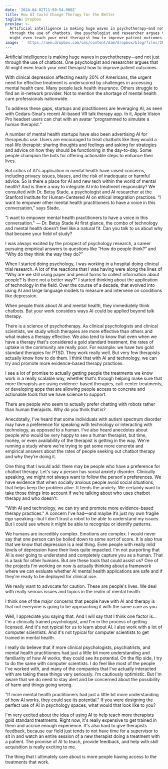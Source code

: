 ```yaml
---
date: '2024-04-02T11:50:54.000Z'
title: How AI Could Change Therapy for the Better
tagline: Dropbox
preview: >-
  Artificial intelligence is making huge waves in psychotherapy—and not just
  through the use of chatbots. One psychologist and researcher argues that AI
  might even teach your next therapist how to improve patient outcomes.
image: '  https://aem.dropbox.com/cms/content/dam/dropbox/blog/files/2024/february/ai-and-therapy/ai-therapy.png/_jcr_content/renditions/ai-therapy.webp'
---
```

Artificial intelligence is making huge waves in psychotherapy—and not just through the use of chatbots. One psychologist and researcher argues that AI might even teach your next therapist how to improve patient outcomes.

With clinical depression affecting nearly 20% of Americans, the urgent need for effective treatment is underscored by challenges in accessing mental health care. Many people lack health insurance. Others struggle to find an in-network provider. Not to mention the shortage of mental health care professionals nationwide. 

To address these gaps, startups and practitioners are leveraging AI, as seen with Cedars-Sinai's recent AI-based VR talk therapy app. In it, Apple Vision Pro headset users can chat with an avatar “programmed to simulate a human therapist.”

A number of mental health startups have also been advertising AI for therapeutic use. Users are encouraged to treat chatbots like they would a real-life therapist: sharing thoughts and feelings and asking for strategies and advice on how they should be functioning in the day-to-day. Some people champion the bots for offering actionable steps to enhance their lives.

But critics of AI's application in mental health have raised concerns, including privacy issues, biases, and the risk of inadequate or harmful advice. 
So is there a place for AI and new tech within the world of mental health? And is there a way to integrate AI into treatment responsibly? We consulted with Dr. Betsy Stade, a psychologist and AI researcher at the Stanford Institute for Human-Centered AI on ethical integration practices. “I want to empower other mental health practitioners to have a voice in this conversation,” says Stade. 

"I want to empower mental health practitioners to have a voice in this conversation." — Dr. Betsy Stade
At first glance, the combo of technology and mental health doesn’t feel like a natural fit. Can you talk to us about why that became your field of study?

I was always excited by the prospect of psychology research, a career pursuing empirical answers to questions like “How do people think?” and “Why do they think the way they do?”

When I started doing psychology, I was working in a hospital doing clinical trial research. A lot of the reactions that I was having were along the lines of “Why are we still using paper and pencil forms to collect information about people? Is there not a better way?” I started thinking about the application of technology in the field. Over the course of a decade, that evolved into using AI and large language models to measure and intervene on conditions like depression. 

When people think about AI and mental health, they immediately think chatbots. But your work considers ways AI could be applied beyond talk therapy. 

There is a science of psychotherapy. As clinical psychologists and clinical scientists, we study which therapies are more effective than others and what makes a therapy effective. We also tend to know that even when we have a therapy that's considered a gold standard treatment, the rates of uptake in the community are really poor. For example: we have two gold standard therapies for PTSD. They work really well. But very few therapists actually know how to do them. I think that with AI and technology, we can try and promote more evidence-based therapy practices. 

I see a lot of promise to actually getting people the treatments we know work in a really scalable way, whether that's through helping make sure that more therapists are using evidence-based therapies, call-center treatments, or developing apps that are allowing people access to concrete and actionable tools that we have science to support.

There are people who seem to actually prefer chatting with robots rather than human therapists. Why do you think that is?

Anecdotally, I've heard that some individuals with autism spectrum disorder may have a preference for speaking with technology or interacting with technology, as opposed to a human. I've also heard anecdotes about people who would be very happy to see a human therapist, but time, money, or even availability of the therapist is getting in the way. We're running a study where we're trying to get some more concrete and empirical answers about the rates of people seeking out chatbot therapy and why they’re doing it.

One thing that I would add: there may be people who have a preference for chatbot therapy. Let's say a person has social anxiety disorder. Clinically speaking, we might not always want to follow the person's preferences. We have evidence that when socially anxious people avoid social situations, that helps keep the problem alive. It feeds the anxiety. We certainly want to take those things into account if we're talking about who uses chatbot therapy and who doesn't.

"With AI and technology, we can try and promote more evidence-based therapy practices."
A concern I’ve had—and maybe it’s just my own fragile ego speaking—but I don’t trust a robot to be able to understand my issues. But I could see where it might be able to recognize or identify patterns. 

We humans are incredibly complex. Emotions are complex. I would never say that one person can be boiled down to some sort of score. It is also true that we know that depression is a real thing. Even people with really mild levels of depression have their lives quite impacted. I'm not purporting that AI is ever going to understand and completely capture you as a human. That is a task for other humans. But are these tools that could assist us? One of the projects I'm working on now is actually thinking about a framework where we can evaluate whether AI mental health applications are safe and if they're ready to be deployed for clinical use. 

We really want to advocate for caution. These are people's lives. We deal with really serious issues and topics in the realm of mental health.

I think one of the major concerns that people have with AI and therapy is that not everyone is going to be approaching it with the same care as you.

Well, I appreciate you saying that. And I will say that I think one factor is…I'm a clinically trained psychologist, and I'm in the process of getting licensed. And it's not typical for us to learn about AI. I also work with a lot of computer scientists. And it's not typical for computer scientists to get trained in mental health. 

I really do believe that if more clinical psychologists, psychiatrists, and mental health practitioners had just a little bit more understanding and familiarity of how AI works, they could see its potential. On the flip side, I try to do the same with computer scientists. I do feel like most of the people I've worked with, and many of the companies that I've actually interacted with are taking these things very seriously. I'm cautiously optimistic. But I'm aware that we do need to stay alert and be concerned about the possibility of harm and things going wrong.

"If more mental health practitioners had just a little bit more understanding of how AI works, they could see its potential."
If you were designing the perfect use of AI in psychology spaces, what would that look like to you?

I'm very excited about the idea of using AI to help teach more therapists gold standard treatments. Right now, it's really expensive to get trained in them and accrue enough experience. It's also hard to give therapists feedback, because our field just tends to not have time for a supervisor to sit in and watch an entire session of a new therapist doing a treatment with a patient. The promise of AI to teach, provide feedback, and help with skill acquisition is really exciting to me. 

The thing that I ultimately care about is more people having access to the treatments that work. 
